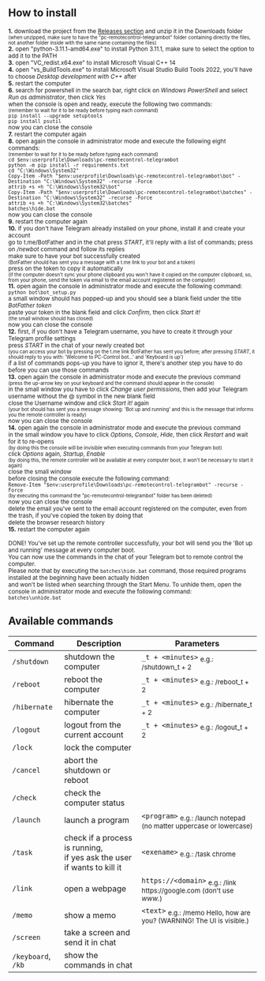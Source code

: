 ## How to install
<sup>**1.** download the project from the [Releases section](https://www.github.com/martinotecco/pc-remotecontrol-telegrambot/releases) and unzip it in the Downloads folder<br />
<sup>(when unzipped, make sure to have the "pc-remotecontrol-telegrambot" folder containing directly the files, not another folder inside with the same name containing the files)</sup> <br />
**2.** open "python-3.11.1-amd64.exe" to install Python 3.11.1, make sure to select the option to add it to the PATH <br />
**3.** open "VC_redist.x64.exe" to install Microsoft Visual C++ 14 <br />
**4.** open "vs_BuildTools.exe" to install Microsoft Visual Studio Build Tools 2022, you'll have to choose *Desktop development with C++* after <br />
**5.** restart the computer <br />
**6.** search for powershell in the search bar, right click on *Windows PowerShell* and select *Run as administrator*, then click *Yes* <br />
   when the console is open and ready, execute the following two commands: <br />
   <sup>(remember to wait for it to be ready before typing each command)</sup> <br />
      `pip install --upgrade setuptools` <br />
      `pip install psutil` <br />
   now you can close the console <br />
**7.** restart the computer again <br />
**8.** open again the console in administrator mode and execute the following eight commands: <br />
   <sup>(remember to wait for it to be ready before typing each command)</sup> <br />
      `cd $env:userprofile\Downloads\pc-remotecontrol-telegrambot` <br />
      `python -m pip install -r requirements.txt` <br />
      `cd "C:\Windows\System32"` <br />
      `Copy-Item -Path "$env:userprofile\Downloads\pc-remotecontrol-telegrambot\bot" -Destination "C:\Windows\System32" -recurse -Force` <br />
      `attrib +s +h "C:\Windows\System32\bot"` <br />
      `Copy-Item -Path "$env:userprofile\Downloads\pc-remotecontrol-telegrambot\batches" -Destination "C:\Windows\System32" -recurse -Force` <br />
      `attrib +s +h "C:\Windows\System32\batches"` <br />
      `batches\hide.bat` <br />
   now you can close the console <br />
**9.** restart the computer again <br />
**10.** if you don't have Telegram already installed on your phone, install it and create your account <br />
    go to t.me/BotFather and in the chat press *START*, it'll reply with a list of commands; press on */newbot* command and follow its replies <br />
    make sure to have your bot successfully created <br />
    <sup>(BotFather should has sent you a message with a t.me link to your bot and a token)</sup> <br />
    press on the token to copy it automatically <br />
    <sup>(if the computer doesn't sync your phone clipboard you won't have it copied on the computer clipboard, so, from your phone, send the token via email to the email account registered on the computer)</sup> <br />
**11.** open again the console in administrator mode and execute the following command: <br />
       `python bot\bot_setup.py` <br />
    a small window should has popped-up and you should see a blank field under the title *BotFather token* <br />
    paste your token in the blank field and click *Confirm*, then click *Start it!* <br />
    <sup>(the small window should has closed)</sup> <br />
    now you can close the console <br />
**12.** first, if you don't have a Telegram username, you have to create it through your Telegram profile settings <br />
    press *START* in the chat of your newly created bot <br />
    <sup>(you can access your bot by pressing on the t.me link BotFather has sent you before; after pressing *START*, it should reply to you with: 'Welcome to PC-Control bot...' and 'Keyboard is up')</sup> <br />
    if a list of commands pops-up you have to ignor it, there's another step you have to do before you can use those commands <br />
**13.** open again the console in administrator mode and execute the previous command <br />
    <sup>(press the up-arrow key on your keyboard and the command should appear in the console)</sup> <br />
    in the small window you have to click *Change user permissions*, then add your Telegram username without the @ symbol in the new blank field <br />
    close the Username window and click *Start it!* again <br />
    <sup>(your bot should has sent you a message showing: 'Bot up and running' and this is the message that informs you the remote controller is ready)</sup> <br />
    now you can close the console <br />
**14.** open again the console in administrator mode and execute the previous command <br />
    in the small window you have to click *Options*, *Console*, *Hide*, then click *Restart* and wait for it to re-opens <br />
    <sup>(by doing this the console will be invisible when executing commands from your Telegram bot)</sup> <br />
    click *Options* again, *Startup*, *Enable* <br />
    <sup>(by doing this, the remote controller will be available at every computer boot, it won't be necessary to start it again)</sup> <br />
    close the small window <br />
    before closing the console execute the following command: <br />
    `Remove-Item "$env:userprofile\Downloads\pc-remotecontrol-telegrambot" -recurse -Force` <br />
    <sup>(by executing this command the "pc-remotecontrol-telegrambot" folder has been deleted)</sup> <br />
    now you can close the console <br />
    delete the email you've sent to the email account registered on the computer, even from the trash, if you've copied the token by doing that <br />
    delete the browser research history <br />
**15.** restart the computer again</sup> <br />

<sup>DONE! You've set up the remote controller successfully, your bot will send you the 'Bot up and running' message at every computer boot. <br />
You can now use the commands in the chat of your Telegram bot to remote control the computer. <br />
Please note that by executing the `batches\hide.bat` command, those required programs installed at the beginning have been actually hidden <br />
and won't be listed when searching through the Start Menu. To unhide them, open the console in administrator mode and execute the following command: <br />
      `batches\unhide.bat`</sup> <br />
## Available commands
| Command | Description | Parameters |
| --- | --------- | --- |
| `/shutdown` | shutdown the computer | `_t + <minutes>` <sub>e.g.: /shutdown_t + 2</sub> |
| `/reboot` | reboot the computer | `_t + <minutes>` <sub>e.g.: /reboot_t + 2</sub> |
| `/hibernate` | hibernate the computer | `_t + <minutes>` <sub>e.g.: /hibernate_t + 2</sub> |
| `/logout` | logout from the current account | `_t + <minutes>` <sub>e.g.: /logout_t + 2</sub> |
| `/lock` | lock the computer |  |
| `/cancel` | abort the shutdown or reboot |  |
| `/check` | check the computer status |  |
| `/launch` | launch a program | `<program>` <sub>e.g.: /launch notepad (no matter uppercase or lowercase)</sub> |
| `/task` | check if a process is running, <br /> if yes ask the user if wants to kill it | `<exename>` <sub>e.g.: /task chrome</sub> |
| `/link` | open a webpage | `https://<domain>` <sub>e.g.: /link ht<span>tps://</span>google.com (don't use *w<span>ww.*)</sub> |
| `/memo` | show a memo | `<text>` <sub>e.g.: /memo Hello, how are you? (WARNING! The UI is visible.)</sub> |
| `/screen` | take a screen and send it in chat |  |
| `/keyboard`, `/kb` | show the commands in chat |  |

